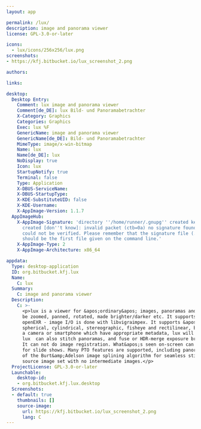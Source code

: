 ```yaml
---
layout: app

permalink: /lux/
description: image and panorama viewer
license: GPL-3.0-or-later

icons:
  - lux/icons/256x256/lux.png
screenshots:
- https://kfj.bitbucket.io/lux_screenshot_2.png

authors:

links:

desktop:
  Desktop Entry:
    Comment: lux image and panorama viewer
    Comment[de_DE]: lux Bild- und Panoramabetrachter
    X-Category: Graphics
    Categories: Graphics
    Exec: lux %F
    GenericName: image and panorama viewer
    GenericName[de_DE]: Bild- und Panoramabetrachter
    MimeType: image/x-win-bitmap
    Name: lux
    Name[de_DE]: lux
    NoDisplay: true
    Icon: lux
    StartupNotify: true
    Terminal: false
    Type: Application
    X-DBUS-ServiceName: 
    X-DBUS-StartupType: 
    X-KDE-SubstituteUID: false
    X-KDE-Username: 
    X-AppImage-Version: 1.1.7
  AppImageHub:
    X-AppImage-Signature: 'directory ''/home/runner/.gnupg'' created keybox ''/home/runner/.gnupg/pubring.kbx''
      created [don''t know]: invalid packet (ctb=0a) no signature found the signature
      could not be verified. Please remember that the signature file (.sig or .asc)
      should be the first file given on the command line.'
    X-AppImage-Type: 2
    X-AppImage-Architecture: x86_64

appdata:
  Type: desktop-application
  ID: org.bitbucket.kfj.lux
  Name:
    C: lux
  Summary:
    C: image and panorama viewer
  Description:
    C: >-
      <p>lux is a viewer for &apos;ordinary&apos; images, panoramas and panorama specifications in PTO format. The view can
      be zoomed, panned, rotated, made brighter/darker etc. It supports a wide range of image formats, like JPG, PNG, TIFF and
      openEXR - image I/O is done with libvigraimpex. It supports &apos;flat&apos; images and several panoramic projections:
      spherical, cylindrical, stereographic, fisheye and rectilinear, both for the image and the view. For images made with
      a camera or smartphone which have appropriate metadata, lux will show a perspective-corrected view - lux uses libexiv2.
      lux  can also stitch panoramas, and fuse or HDR-merge exposure brackets specified in a PTO file made with, e.g., hugin.
      It can not do image registration. What&apos;s seen on-screen can be exported as a &apos;snapshot&apos;. lux is also good
      for slide shows. Many PTO features are supported, including panoramas with stacks. lux provides it&apos;s own implementation
      of the Burt&amp;Adelson image splining algorithm for seamless stitching and exposure fusion, working directly from the
      source image set with no intermediate images.</p>
  ProjectLicense: GPL-3.0-or-later
  Launchable:
    desktop-id:
    - org.bitbucket.kfj.lux.desktop
  Screenshots:
  - default: true
    thumbnails: []
    source-image:
      url: https://kfj.bitbucket.io/lux_screenshot_2.png
      lang: C
---
```

